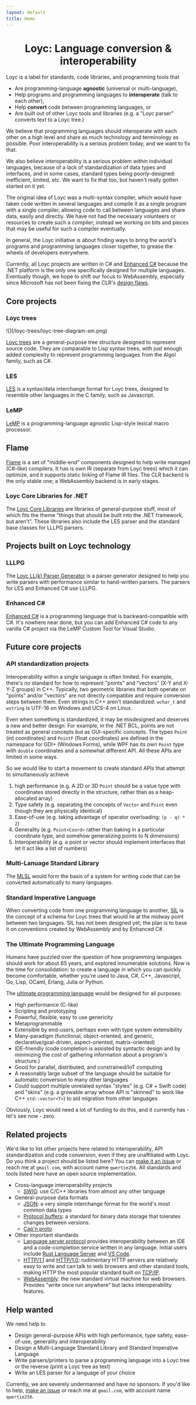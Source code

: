 ```yaml
---
layout: default
title: Home
---
```


# <center>Loyc: Language conversion & interoperability</center> #

Loyc is a label for standards, code libraries, and programming tools that 

- Are programming-language **agnostic** (universal or multi-language),
- Help programs and programming languages to **interoperate** (talk to each other),
- Help **convert** code between programming languages, or
- Are built out of other Loyc tools and libraries (e.g. a "Loyc parser" converts text to a Loyc tree.)

We believe that programming languages should interoperate with each other on a high level and share as much technology and terminology as possible. Poor interoperability is a serious problem today, and we want to fix that.

We also believe interoperability is a serious problem _within_ individual languages, because of a lack of standardization of data types and interfaces, and in some cases, standard types being poorly-designed: inefficient, limited, etc. We want to fix that too, but haven't really gotten started on it yet.

The original idea of Loyc was a multi-syntax compiler, which would have taken code written in several languages and compile it as a single program with a single compiler, allowing code to call between languages and share data, easily and directly. We have not had the necessary volunteers or resources to create such a compiler; instead we working on bits and pieces that may be useful for such a compiler eventually.

In general, the Loyc initiative is about finding ways to bring the world's programs and programming languages closer together, to grease the wheels of developers everywhere.

Currently, all Loyc projects are written in C# and [Enhanced C#](http://ecsharp.net) because the .NET platform is the only one specifically designed for multiple languages. Eventually though, we hope to shift our focus to WebAssembly, especially since Microsoft has not been fixing the CLR's [design flaws](http://loyc.net/2014/dotnet-annoyances.html).

Core projects
-------------

### Loyc trees ###

<div class="sidebox" markdown="1">![](/loyc-trees/loyc-tree-diagram-sm.png)
</div>

[Loyc trees](/loyc-trees) are a general-purpose tree structure designed to represent source code. They are comparable to Lisp syntax trees, with just enough added complexity to represent programming languages from the Algol family, such as C#.

### LES ###

[LES](/les) is a syntax/data interchange format for Loyc trees, designed to resemble other languages in the C family, such as Javascript.

### LeMP ###

[LeMP](http://ecsharp.net/lemp) is a programming-language agnostic Lisp-style lexical macro processor.

## Flame ##

[Flame](http://github.com/jonathanvdc/flame) is a set of "middle-end" components designed to help write managed (C#-like) compilers. It has is own IR (separate from Loyc trees) which it can optimize, and it supports static linking of Flame IR files. The CLR backend is the only stable one; a WebAssembly backend is in early stages.

### Loyc Core Libraries for .NET ###

The [Loyc Core Libraries](http://core.loyc.net) are libraries of general-purpose stuff, most of which fits the theme "things that should be built into the .NET framework, but aren't". These libraries also include the LES parser and the standard base classes for LLLPG parsers.

Projects built on Loyc technology
---------------------------------

### LLLPG ###

The [Loyc LL(k) Parser Generator](http://ecsharp.net/lllpg) is a parser generator designed to help you write parsers with performance similar to hand-written parsers. The parsers for LES and Enhanced C# use LLLPG.

### Enhanced C# ###

[Enhanced C#](http://ecsharp.net/) is a programming language that is backward-compatible with C#. It's nowhere near done, but you can add Enhanced C# code to any vanilla C# project via the LeMP Custom Tool for Visual Studio.

Future core projects
--------------------

### API standardization projects ####

Interoperability within a single language is often limited. For example, there's no standard for how to represent "points" and "vectors" (X-Y and X-Y-Z groups) in C++. Typically, two geometric libraries that both operate on "points" and/or "vectors" are not directly compatible and require conversion steps between them. Even strings in C++ aren't standardized: `wchar_t` and `wstring` is UTF-16 on Windows and UCS-4 on Linux.

Even when something is standardized, it may be misdesigned and deserves a new and better design. For example, in the .NET BCL, points are not treated as general concepts but as GUI-specific concepts. The types `Point` (int coordinates) and `PointF` (float coordinates) are defined in the namespace for GDI+ (Windows Forms), while WPF has its own `Point` type with `double` coordinates and a somewhat different API. All these APIs are limited in some ways.

So we would like to start a movement to create standard APIs that attempt to simultaneously achieve 

1. high performance (e.g. A 2D or 3D `Point` should be a value type with coordinates stored directly in the structure, rather than as a heap-allocated array)
2. Type safety (e.g. separating the concepts of `Vector` and `Point` even though they are physically identical)
3. Ease-of-use (e.g. taking advantage of operator overloading: `(p - q) * 2`)
4. Generality (e.g. `Point<Coord>` rather than baking in a particular coordinate type, and somehow generalizing points to N dimensions)
5. Interoperability (e.g. a point or vector should implement interfaces that let it act like a list of numbers)

### Multi-Lanuage Standard Library ####

The [MLSL](http://loyc.net/2014/design-elements-of-mlsl.html) would form the basis of a system for writing code that can be converted automatically to many languages.

### Standard Imperative Language ###

When converting code from one programming language to another, [SIL](https://github.com/qwertie/Loyc/wiki/Standard-Imperative-Language) is the concept of a schema for Loyc trees that would lie at the midway point between two languages. SIL has not been designed yet; the plan is to base it on conventions created by WebAssembly and by Enhanced C#.

### The Ultimate Programming Language ###

Humans have puzzled over the question of how programming languages should work for about 65 years, and explored innumerable solutions. Now is the time for consolidation: to create a language in which you can quickly become comfortable, whether you're used to Java, C#, C++, Javascript, Go, Lisp, OCaml, Erlang, Julia or Python.

The [ultimate programming language](http://loyc.net/2015/ultimate-language.html) would be designed for all purposes:

- High performance (C-like)
- Scripting and prototyping
- Powerful, flexible, easy to use genericity
- Metaprogrammable
- Extensible by end-users, perhaps even with type system extensibility
- Many-paradigm (functional, object-oriented, and generic, declarative/goal-driven, aspect-oriented, matrix-oriented)
- IDE-friendly (code completion is assisted by syntactic design and by minimizing the cost of gathering information about a program's structure.)
- Good for parallel, distributed, and constrained/IoT computing
- A reasonably large subset of the language should be suitable for automatic conversion to many other languages
- Could support multiple unrelated syntax "styles" (e.g. C# + Swift code) and "skins" (e.g. a growable array whose API is "skinned" to work like C++ `std::vector<T>`) to aid migration from other languages

Obviously, Loyc would need a lot of funding to do this, and it currently has - let's see now - zero.

Related projects
----------------

We'd like to list other projects here related to interoperability, API standardization and code conversion, even if they are unaffiliated with Loyc. Do you think a project should be listed here? You can [make it an issue](https://github.com/qwertie/loyc.net/issues) or reach me at `gmail.com`, with account name `qwertie256`. All standards and tools listed here have an open source implementation.

- Cross-language interoperability projects
    - [SWIG](http://www.swig.org/): use C/C++ libraries from almost any other language
- General-purpose data formats
    - [JSON](http://www.json.org/): a very simple interchange format for the world's most common data types
    - [Protocol buffers](https://developers.google.com/protocol-buffers/): a standard for binary data storage that tolerates changes between versions.
    - [Cap'n proto](https://capnproto.org/)
- Other important standards
    - [Language server protocol](https://github.com/Microsoft/language-server-protocol) provides interoperability between an IDE and a code-completion service written in any language. Initial users include [Rust Language Server](https://internals.rust-lang.org/t/introducing-rust-language-server-source-release/4209) and [VS Code](https://code.visualstudio.com/Docs/extensions/example-language-server).
    - [HTTP/1.1](https://www.w3.org/Protocols/rfc2616/rfc2616.html) and [HTTP/1.0](http://www8.org/w8-papers/5c-protocols/key/key.html): rudimentary HTTP servers are relatively easy to write and can talk to web browsers and other standard tools, making HTTP the most popular standard built on [TCP/IP](https://en.wikipedia.org/wiki/Internet_protocol_suite).
    - [WebAssembly](http://github.com/webassembly/design): the new standard virtual machine for web browsers. Provides "write once run anywhere" but lacks interoperability features.

Help wanted
-----------

We need help to

- Design general-purpose APIs with high performance, type safety, ease-of-use, generality and interoperability
- Design a Multi-Language Standard Library and Standard Imperative Language
- Write parsers/printers to parse a programming language into a Loyc tree or the reverse (print a Loyc tree as text)
- Write an LES parser for a language of your choice

Currently, we are severely undermanned and have no sponsors. If you'd like to help, [make an issue](https://github.com/qwertie/loyc.net/issues) or reach me at `gmail.com`, with account name `qwertie256`.
